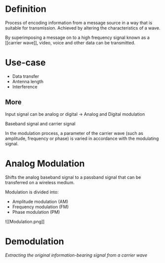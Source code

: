 # Definition

Process of encoding information from a message source in a way that is suitable for transmission. Achieved by altering the characteristics of a wave.

By superimposing a message on to a high frequency signal known as a [[carrier wave]], video, voice and other data can be transmitted.

# Use-case

* Data transfer
* Antenna length
* Interference

## More

Input signal can be analog or digital -> Analog and Digital modulation

Baseband signal and carrier signal

In the modulation process, a parameter of the carrier wave (such as amplitude, frequency or phase) is varied in accordance with the modulating signal.

# Analog Modulation 

Shifts the analog baseband signal to a passband signal that can be transferred on a wireless medium.

Modulation is divided into:
* Amplitude modulation (AM)
* Frequency modulation (FM)
* Phase modulation (PM)

![[Modulation.png]]

# Demodulation

*Extracting the original information-bearing signal from a carrier wave*
